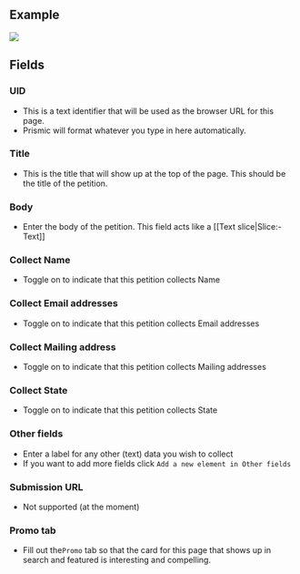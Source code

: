 ## Example
![](https://drive.google.com/uc?id=1g4MlwIydzyv0xiT-B2JLSzQMi8za6HZB)

## Fields

### UID
- This is a text identifier that will be used as the browser URL for this page. 
- Prismic will format whatever you type in here automatically. 

### Title
- This is the title that will show up at the top of the page. This should be the title of the petition.

### Body
- Enter the body of the petition. This field acts like a [[Text slice|Slice:-Text]]

### Collect Name
- Toggle on to indicate that this petition collects Name

### Collect Email addresses
- Toggle on to indicate that this petition collects Email addresses

### Collect Mailing address
- Toggle on to indicate that this petition collects Mailing addresses

### Collect State
- Toggle on to indicate that this petition collects State

### Other fields
- Enter a label for any other (text) data you wish to collect
- If you want to add more fields click `Add a new element in Other fields`

### Submission URL
- Not supported (at the moment)

### Promo tab
- Fill out the`Promo` tab so that the card for this page that shows up in search and featured is interesting and compelling.
